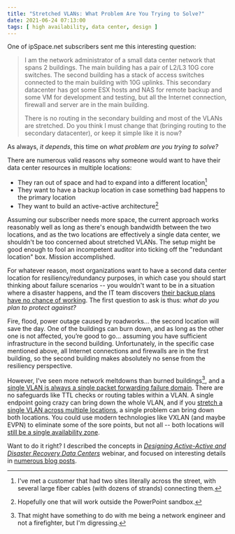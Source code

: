 ```yaml
---
title: "Stretched VLANs: What Problem Are You Trying to Solve?"
date: 2021-06-24 07:13:00
tags: [ high availability, data center, design ]
---
```

One of ipSpace.net subscribers sent me this interesting question:

>  I am the network administrator of a small data center network that spans 2 buildings. The main building has a pair of L2/L3 10G core switches. The second building has a stack of access switches connected to the main building with 10G uplinks. This secondary datacenter has got some ESX hosts and NAS for remote backup and some VM for development and testing, but all the Internet connection, firewall and server are in the main building. 
>
> There is no routing in the secondary building and most of the VLANs are stretched. Do you think I must change that (bringing routing to the secondary datacenter), or keep it simple like it is now?

As always, _it depends_, this time on _what problem are you trying to solve?_
<!--more-->
There are numerous valid reasons why someone would want to have their data center resources in multiple locations:

* They ran out of space and had to expand into a different location[^1]
* They want to have a backup location in case something bad happens to the primary location
* They want to build an active-active architecture[^2]

Assuming our subscriber needs more space, the current approach works reasonably well as long as there's enough bandwidth between the two locations, and as the two locations are effectively a single data center, we shouldn't be too concerned about stretched VLANs. The setup might be good enough to fool an incompetent auditor into ticking off the "redundant location" box. Mission accomplished.

For whatever reason, most organizations want to have a second data center location for resiliency/redundancy purposes, in which case you should start thinking about failure scenarios -- you wouldn't want to be in a situation where a disaster happens, and the IT team discovers [their backup plans have no chance of working](https://blog.ipspace.net/2013/01/long-distance-vmotion-stretched-ha.html). The first question to ask is thus: _what do you plan to protect against?_

Fire, flood, power outage caused by roadworks… the second location will save the day. One of the buildings can burn down, and as long as the other one is not affected, you’re good to go… assuming you have sufficient infrastructure in the second building. Unfortunately, in the specific case mentioned above, all Internet connections and firewalls are in the first building, so the second building makes absolutely no sense from the resiliency perspective.

However, I've seen more network meltdowns than burned buildings[^3], and a [single VLAN is always a single packet forwarding failure domain](https://blog.ipspace.net/2012/05/layer-2-network-is-single-failure.html). There are no safeguards like TTL checks or routing tables within a VLAN. A single endpoint going crazy can bring down the whole VLAN, and if you [stretch a single VLAN across multiple locations](/2020/09/disaster-recovery-vendor-marketing.html), a single problem can bring down both locations. You could use modern technologies like VXLAN (and maybe EVPN) to eliminate some of the sore points, but not all -- both locations will [still be a single availability zone](/2019/12/disaster-recover-and-failure-domains.html).

Want to do it right? I described the concepts in _[Designing Active-Active and Disaster Recovery Data Centers](https://www.ipspace.net/Designing_Active-Active_and_Disaster_Recovery_Data_Centers)_ webinar, and focused on interesting details in [numerous blog posts](/tag/high-availability.html).

[^1]: I've met a customer that had two sites literally across the street, with several large fiber cables (with dozens of strands) connecting them.

[^2]: Hopefully one that will work outside the PowerPoint sandbox.

[^3]: That might have something to do with me being a network engineer and not a firefighter, but I'm digressing.
